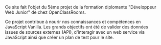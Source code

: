 Ce site fait l'objet du 5ème projet de la formation diplomante "Développeur Web Junior" de chez OpenClassRooms.

Ce projet contribue à nourir nos connaissances et compétences en JavaScript Vanilla. Les grands objectifs ont été de valider des données issues de sources externes (API), d'interagir avec un web service via JavaScript ainsi que créer un plan de test pour le site.
